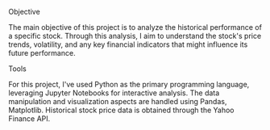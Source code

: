 Objective

The main objective of this project is to analyze the historical performance of a specific stock. Through this analysis, I aim to understand the stock's price trends, volatility, and any key financial indicators that might influence its future performance.

Tools

For this project, I've used Python as the primary programming language, leveraging Jupyter Notebooks for interactive analysis. The data manipulation and visualization aspects are handled using Pandas, Matplotlib. Historical stock price data is obtained through the Yahoo Finance API.
